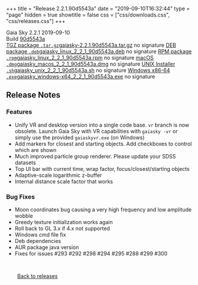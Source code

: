 +++
title = "Release 2.2.1.90d5543a"
date = "2019-09-10T16:32:44"
type = "page"
hidden = true
showtitle = false
css = ["css/downloads.css", "css/releases.css"]
+++

<div class="download-container">
<div id="download-title">
<i class="gs-mdi-tag"></i>
Gaia Sky <span class="downloads-version">2.2.1</span> 
<time class="downloads-releasedate" datetime="2019-09-10T16:32:44" title="Published: 2019-09-10T16:32:44"><i class="gs-mdi-calendar"></i> 2019-09-10</time>
<div class="downloads-build">Build <a href='https://codeberg.org/gaiasky/gaiasky/commit/90d5543a' target='_blank'>90d5543a</a></div></div>
<div class="download-section">
<a href="https://gaia.ari.uni-heidelberg.de/gaiasky/releases/2.2.1.90d5543a/gaiasky-2.2.1.90d5543a.tar.gz" class="download-button"><i class="gs-mdi-zip-box icon-button"></i> TGZ package <code>.tar.gz</code><span class="download-sub">gaiasky-2.2.1.90d5543a.tar.gz</span></a>
<span class="signature">no signature</span>
<a href="https://gaia.ari.uni-heidelberg.de/gaiasky/releases/2.2.1.90d5543a/gaiasky_linux_2_2_1_90d5543a.deb" class="download-button"><i class="gs-mdi-debian icon-button"></i> DEB package <code>.deb</code><span class="download-sub">gaiasky_linux_2_2_1_90d5543a.deb</span></a>
<span class="signature">no signature</span>
<a href="https://gaia.ari.uni-heidelberg.de/gaiasky/releases/2.2.1.90d5543a/gaiasky_linux_2_2_1_90d5543a.rpm" class="download-button"><i class="gs-mdi-fedora icon-button"></i> RPM package <code>.rpm</code><span class="download-sub">gaiasky_linux_2_2_1_90d5543a.rpm</span></a>
<span class="signature">no signature</span>
<a href="https://gaia.ari.uni-heidelberg.de/gaiasky/releases/2.2.1.90d5543a/gaiasky_macos_2_2_1_90d5543a.dmg" class="download-button"><i class="gs-fa6-brands-apple icon-button"></i> macOS <code>.dmg</code><span class="download-sub">gaiasky_macos_2_2_1_90d5543a.dmg</span></a>
<span class="signature">no signature</span>
<a href="https://gaia.ari.uni-heidelberg.de/gaiasky/releases/2.2.1.90d5543a/gaiasky_unix_2_2_1_90d5543a.sh" class="download-button"><i class="gs-token-unix icon-button"></i> UNIX Installer <code>.sh</code><span class="download-sub">gaiasky_unix_2_2_1_90d5543a.sh</span></a>
<span class="signature">no signature</span>
<a href="https://gaia.ari.uni-heidelberg.de/gaiasky/releases/2.2.1.90d5543a/gaiasky_windows-x64_2_2_1_90d5543a.exe" class="download-button"><i class="gs-fa6-brands-windows icon-button"></i> Windows x86-64 <code>.exe</code><span class="download-sub">gaiasky_windows-x64_2_2_1_90d5543a.exe</span></a>
<span class="signature">no signature</span>
</div>
</div>

<section class="release-notes">

# Release Notes

### Features
* Unify VR and desktop version into a single code base. `vr` branch is now obsolete. Launch Gaia Sky with VR capabilities with `gaiasky -vr` or simply use the provided `gaiaskyvr.exe` (on Windows)
* Add markers for closest and starting objects. Add checkboxes to control which are shown
* Much improved particle group renderer. Please update your SDSS datasets
* Top UI bar with current time, wrap factor, focus/closest/starting objects
* Adaptive-scale logarithmic z-buffer
* Internal distance scale factor that works


### Bug Fixes
* Moon coordinates bug causing a very high frequency and low amplitude wobble
* Greedy texture initialization works again
* Roll back to GL 3.x if 4.x not supported
* Windows cmd file fix
* Deb dependencies
* AUR package java version
* Fixes for issues #293 #292 #298 #294 #295 #288 #299 #300
</section>


<p class="center-text" style="padding: 30px;"><a href="/downloads/releases"><i class="gs-mdi-arrow-left-bold-circle"></i> Back to releases</a>
</p>
